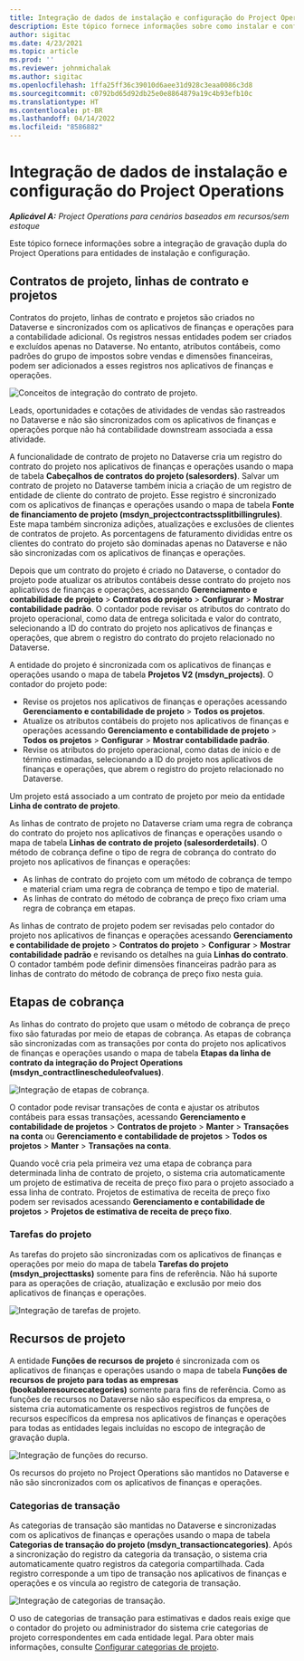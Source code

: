 ```yaml
---
title: Integração de dados de instalação e configuração do Project Operations
description: Este tópico fornece informações sobre como instalar e configurar mapas de gravação dupla do Project Operations.
author: sigitac
ms.date: 4/23/2021
ms.topic: article
ms.prod: ''
ms.reviewer: johnmichalak
ms.author: sigitac
ms.openlocfilehash: 1ffa25ff36c39010d6aee31d928c3eaa0086c3d8
ms.sourcegitcommit: c0792bd65d92db25e0e8864879a19c4b93efb10c
ms.translationtype: HT
ms.contentlocale: pt-BR
ms.lasthandoff: 04/14/2022
ms.locfileid: "8586882"
---
```

# <a name="project-operations-setup-and-configuration-data-integration"></a>Integração de dados de instalação e configuração do Project Operations

_**Aplicável A:** Project Operations para cenários baseados em recursos/sem estoque_

Este tópico fornece informações sobre a integração de gravação dupla do Project Operations para entidades de instalação e configuração.

## <a name="project-contracts-contract-lines-and-projects"></a>Contratos de projeto, linhas de contrato e projetos

Contratos do projeto, linhas de contrato e projetos são criados no Dataverse e sincronizados com os aplicativos de finanças e operações para a contabilidade adicional. Os registros nessas entidades podem ser criados e excluídos apenas no Dataverse. No entanto, atributos contábeis, como padrões do grupo de impostos sobre vendas e dimensões financeiras, podem ser adicionados a esses registros nos aplicativos de finanças e operações.

  ![Conceitos de integração do contrato de projeto.](./media/1ProjectContract.jpg)

Leads, oportunidades e cotações de atividades de vendas são rastreados no Dataverse e não são sincronizados com os aplicativos de finanças e operações porque não há contabilidade downstream associada a essa atividade.

A funcionalidade de contrato de projeto no Dataverse cria um registro do contrato do projeto nos aplicativos de finanças e operações usando o mapa de tabela **Cabeçalhos de contratos do projeto (salesorders)**. Salvar um contrato de projeto no Dataverse também inicia a criação de um registro de entidade de cliente do contrato de projeto. Esse registro é sincronizado com os aplicativos de finanças e operações usando o mapa de tabela **Fonte de financiamento de projeto (msdyn\_projectcontractssplitbillingrules)**. Este mapa também sincroniza adições, atualizações e exclusões de clientes de contratos de projeto. As porcentagens de faturamento divididas entre os clientes do contrato do projeto são dominadas apenas no Dataverse e não são sincronizadas com os aplicativos de finanças e operações.

Depois que um contrato do projeto é criado no Dataverse, o contador do projeto pode atualizar os atributos contábeis desse contrato do projeto nos aplicativos de finanças e operações, acessando **Gerenciamento e contabilidade de projeto** > **Contratos do projeto** > **Configurar** > **Mostrar contabilidade padrão**. O contador pode revisar os atributos do contrato do projeto operacional, como data de entrega solicitada e valor do contrato, selecionando a ID do contrato do projeto nos aplicativos de finanças e operações, que abrem o registro do contrato do projeto relacionado no Dataverse.

A entidade do projeto é sincronizada com os aplicativos de finanças e operações usando o mapa de tabela **Projetos V2 (msdyn\_projects)**. O contador do projeto pode:

  - Revise os projetos nos aplicativos de finanças e operações acessando **Gerenciamento e contabilidade de projeto** > **Todos os projetos**. 
  - Atualize os atributos contábeis do projeto nos aplicativos de finanças e operações acessando **Gerenciamento e contabilidade de projeto** > **Todos os projetos** > **Configurar** > **Mostrar contabilidade padrão**.  
  - Revise os atributos do projeto operacional, como datas de início e de término estimadas, selecionando a ID do projeto nos aplicativos de finanças e operações, que abrem o registro do projeto relacionado no Dataverse.

Um projeto está associado a um contrato de projeto por meio da entidade **Linha de contrato de projeto**.

As linhas de contrato de projeto no Dataverse criam uma regra de cobrança do contrato do projeto nos aplicativos de finanças e operações usando o mapa de tabela **Linhas de contrato de projeto (salesorderdetails)**. O método de cobrança define o tipo de regra de cobrança do contrato do projeto nos aplicativos de finanças e operações:

  - As linhas de contrato do projeto com um método de cobrança de tempo e material criam uma regra de cobrança de tempo e tipo de material.
  - As linhas de contrato do método de cobrança de preço fixo criam uma regra de cobrança em etapas.

As linhas de contrato de projeto podem ser revisadas pelo contador do projeto nos aplicativos de finanças e operações acessando **Gerenciamento e contabilidade de projeto** > **Contratos do projeto** > **Configurar** > **Mostrar contabilidade padrão** e revisando os detalhes na guia **Linhas do contrato**. O contador também pode definir dimensões financeiras padrão para as linhas de contrato do método de cobrança de preço fixo nesta guia.

## <a name="billing-milestones"></a>Etapas de cobrança

As linhas do contrato do projeto que usam o método de cobrança de preço fixo são faturadas por meio de etapas de cobrança. As etapas de cobrança são sincronizadas com as transações por conta do projeto nos aplicativos de finanças e operações usando o mapa de tabela **Etapas da linha de contrato da integração do Project Operations (msdyn\_contractlinescheduleofvalues)**.

  ![Integração de etapas de cobrança.](./media/2Milestones.jpg)

O contador pode revisar transações de conta e ajustar os atributos contábeis para essas transações, acessando **Gerenciamento e contabilidade de projetos** > **Contratos de projeto** > **Manter** > **Transações na conta** ou **Gerenciamento e contabilidade de projetos** > **Todos os projetos** > **Manter** > **Transações na conta**.

Quando você cria pela primeira vez uma etapa de cobrança para determinada linha de contrato de projeto, o sistema cria automaticamente um projeto de estimativa de receita de preço fixo para o projeto associado a essa linha de contrato. Projetos de estimativa de receita de preço fixo podem ser revisados acessando **Gerenciamento e contabilidade de projetos** > **Projetos de estimativa de receita de preço fixo**.

### <a name="project-tasks"></a>Tarefas do projeto

As tarefas do projeto são sincronizadas com os aplicativos de finanças e operações por meio do mapa de tabela **Tarefas do projeto (msdyn\_projecttasks)** somente para fins de referência. Não há suporte para as operações de criação, atualização e exclusão por meio dos aplicativos de finanças e operações.

  ![Integração de tarefas de projeto.](./media/3Tasks.jpg)

## <a name="project-resources"></a>Recursos de projeto

A entidade **Funções de recursos de projeto** é sincronizada com os aplicativos de finanças e operações usando o mapa de tabela **Funções de recursos de projeto para todas as empresas (bookableresourcecategories)** somente para fins de referência. Como as funções de recursos no Dataverse não são específicos da empresa, o sistema cria automaticamente os respectivos registros de funções de recursos específicos da empresa nos aplicativos de finanças e operações para todas as entidades legais incluídas no escopo de integração de gravação dupla.

![Integração de funções do recurso.](./media/5Resources.jpg)

Os recursos do projeto no Project Operations são mantidos no Dataverse e não são sincronizados com os aplicativos de finanças e operações.

### <a name="transaction-categories"></a>Categorias de transação

As categorias de transação são mantidas no Dataverse e sincronizadas com os aplicativos de finanças e operações usando o mapa de tabela **Categorias de transação do projeto (msdyn\_transactioncategories)**. Após a sincronização do registro da categoria da transação, o sistema cria automaticamente quatro registros da categoria compartilhada. Cada registro corresponde a um tipo de transação nos aplicativos de finanças e operações e os vincula ao registro de categoria de transação.

![Integração de categorias de transação.](./media/4TransactionCategories.jpg)

O uso de categorias de transação para estimativas e dados reais exige que o contador do projeto ou administrador do sistema crie categorias de projeto correspondentes em cada entidade legal. Para obter mais informações, consulte [Configurar categorias de projeto](../project-accounting/configure-project-categories.md).
